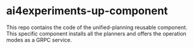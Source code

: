 # ai4experiments-up-component
This repo contains the code of the unified-planning reusable component. This specific component installs all the planners and offers the operation modes as a GRPC service. 
